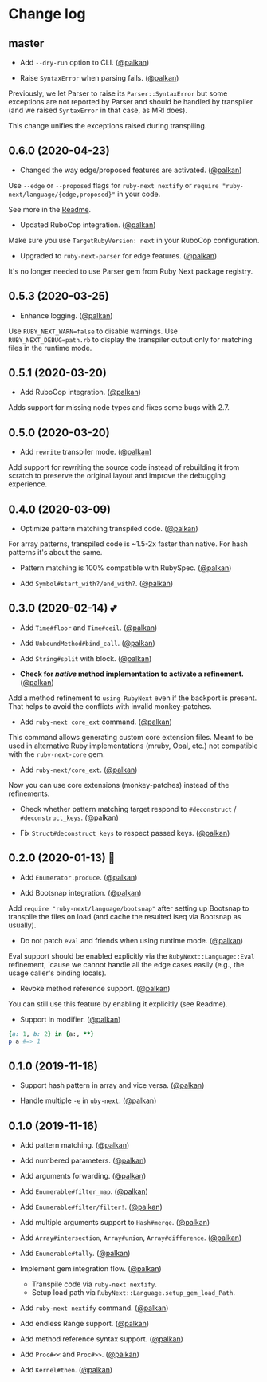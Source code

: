 # Change log

## master

- Add `--dry-run` option to CLI. ([@palkan][])

- Raise `SyntaxError` when parsing fails. ([@palkan][])

Previously, we let Parser to raise its `Parser::SyntaxError` but some exceptions
are not reported by Parser and should be handled by transpiler (and we raised `SyntaxError` in that case, as MRI does).

This change unifies the exceptions raised during transpiling.

## 0.6.0 (2020-04-23)

- Changed the way edge/proposed features are activated. ([@palkan][])

Use `--edge` or `--proposed` flags for `ruby-next nextify` or
`require "ruby-next/language/{edge,proposed}"` in your code.

See more in the [Readme](./README.md#proposed-and-edge-features).

- Updated RuboCop integration. ([@palkan][])

Make sure you use `TargetRubyVersion: next` in your RuboCop configuration.

- Upgraded to `ruby-next-parser` for edge features. ([@palkan][])

It's no longer needed to use Parser gem from Ruby Next package registry.

## 0.5.3 (2020-03-25)

- Enhance logging. ([@palkan][])

Use `RUBY_NEXT_WARN=false` to disable warnings.
Use `RUBY_NEXT_DEBUG=path.rb` to display the transpiler output only for matching files
in the runtime mode.

## 0.5.1 (2020-03-20)

- Add RuboCop integration. ([@palkan][])

Adds support for missing node types and fixes some bugs with 2.7.

## 0.5.0 (2020-03-20)

- Add `rewrite` transpiler mode. ([@palkan][])

Add support for rewriting the source code instead of rebuilding it from scratch to
preserve the original layout and improve the debugging experience.

## 0.4.0 (2020-03-09)

- Optimize pattern matching transpiled code. ([@palkan][])

For array patterns, transpiled code is ~1.5-2x faster than native.
For hash patterns it's about the same.

- Pattern matching is 100% compatible with RubySpec. ([@palkan][])

- Add `Symbol#start_with?/end_with?`. ([@palkan][])

## 0.3.0 (2020-02-14) 💕

- Add `Time#floor` and `Time#ceil`. ([@palkan][])

- Add `UnboundMethod#bind_call`. ([@palkan][])

- Add `String#split` with block. ([@palkan][])

- **Check for _native_ method implementation to activate a refinement.** ([@palkan][])

Add a method refinement to `using RubyNext` even if the backport is present. That
helps to avoid the conflicts with invalid monkey-patches.

- Add `ruby-next core_ext` command. ([@palkan][])

This command allows generating custom core extension files. Meant to be used in
alternative Ruby implementations (mruby, Opal, etc.) not compatible with the `ruby-next-core` gem.

- Add `ruby-next/core_ext`. ([@palkan][])

Now you can use core extensions (monkey-patches) instead of the refinements.

- Check whether pattern matching target respond to `#deconstruct` / `#deconstruct_keys`. ([@palkan][])

- Fix `Struct#deconstruct_keys` to respect passed keys. ([@palkan][])

## 0.2.0 (2020-01-13) 🎄

- Add `Enumerator.produce`. ([@palkan][])

- Add Bootsnap integration. ([@palkan][])

Add `require "ruby-next/language/bootsnap"` after setting up Bootsnap
to transpile the files on load (and cache the resulted iseq via Bootsnap as usually).

- Do not patch `eval` and friends when using runtime mode. ([@palkan][])

Eval support should  be enabled explicitly via the `RubyNext::Language::Eval` refinement, 'cause we cannot handle all the edge cases easily (e.g., the usage caller's binding locals).

- Revoke method reference support. ([@palkan][])

You can still use this feature by enabling it explicitly (see Readme).

- Support in modifier. ([@palkan][])

```ruby
{a: 1, b: 2} in {a:, **}
p a #=> 1
```

## 0.1.0 (2019-11-18)

- Support hash pattern in array and vice versa. ([@palkan][])

- Handle multiple `-e` in `uby-next`. ([@palkan][])

## 0.1.0 (2019-11-16)

- Add pattern matching. ([@palkan][])

- Add numbered parameters. ([@palkan][])

- Add arguments forwarding. ([@palkan][])

- Add `Enumerable#filter_map`. ([@palkan][])

- Add `Enumerable#filter/filter!`. ([@palkan][])

- Add multiple arguments support to `Hash#merge`. ([@palkan][])

- Add `Array#intersection`, `Array#union`, `Array#difference`. ([@palkan][])

- Add `Enumerable#tally`. ([@palkan][])

- Implement gem integration flow. ([@palkan][])

  - Transpile code via `ruby-next nextify`.
  - Setup load path via `RubyNext::Language.setup_gem_load_Path`.

- Add `ruby-next nextify` command. ([@palkan][])

- Add endless Range support. ([@palkan][])

- Add method reference syntax support. ([@palkan][])

- Add `Proc#<<` and `Proc#>>`. ([@palkan][])

- Add `Kernel#then`. ([@palkan][])

[@palkan]: https://github.com/palkan
